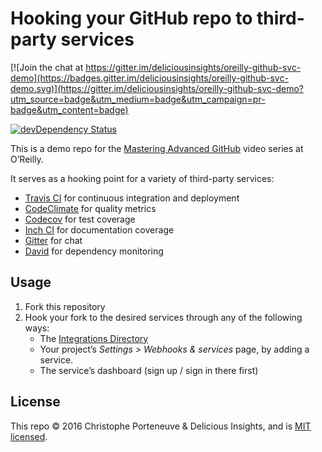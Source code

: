 Hooking your GitHub repo to third-party services
================================================

[![Join the chat at https://gitter.im/deliciousinsights/oreilly-github-svc-demo](https://badges.gitter.im/deliciousinsights/oreilly-github-svc-demo.svg)](https://gitter.im/deliciousinsights/oreilly-github-svc-demo?utm_source=badge&utm_medium=badge&utm_campaign=pr-badge&utm_content=badge)

[![devDependency Status](https://david-dm.org/deliciousinsights/oreilly-github-svc-demo/dev-status.svg?style=flat)](https://david-dm.org/deliciousinsights/oreilly-github-svc-demo#info=devDependencies)

This is a demo repo for the [Mastering Advanced GitHub](#FIXME) video series at O’Reilly.

It serves as a hooking point for a variety of third-party services:

  * [Travis CI](https://travis-ci.org/) for continuous integration and deployment
  * [CodeClimate](https://codeclimate.com/) for quality metrics
  * [Codecov](https://codecov.io/) for test coverage
  * [Inch CI](https://inch-ci.org/) for documentation coverage
  * [Gitter](https://gitter.im/) for chat
  * [David](https://david-dm.org/) for dependency monitoring

Usage
-----

  1. Fork this repository
  2. Hook your fork to the desired services through any of the following ways:
     - The [Integrations Directory](https://github.com/integrations/feature/code)
     - Your project’s *Settings > Webhooks & services* page, by adding a service.
     - The service’s dashboard (sign up / sign in there first)

License
-------

This repo © 2016 Christophe Porteneuve & Delicious Insights, and is [MIT licensed](/LICENSE).
